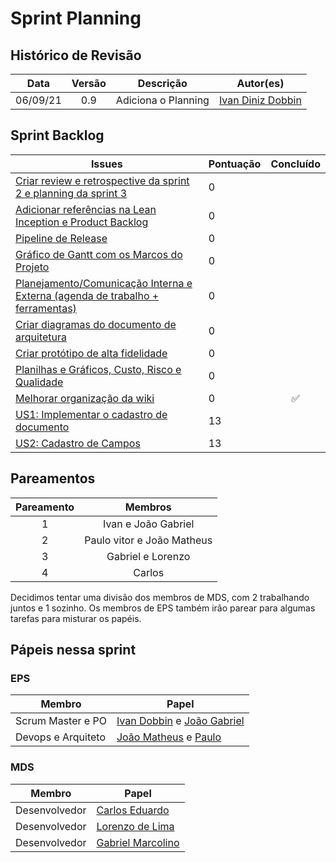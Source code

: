 # Sprint Planning 

## Histórico de Revisão
| Data | Versão | Descrição | Autor(es)|
|:----:|:------:|:---------:|:--------:|
| 06/09/21 | 0.9 | Adiciona o Planning | [Ivan Diniz Dobbin](https://github.com/darmsDD)|



## Sprint Backlog
Issues | Pontuação | Concluído
------------ | -------------- | :--------:
[Criar review e retrospective da sprint 2 e planning da sprint 3](https://github.com/fga-eps-mds/2021.1-pc-go1/issues/76) | 0 |
 [Adicionar referências na Lean Inception e Product Backlog ](https://github.com/fga-eps-mds/2021.1-pc-go1/issues/72)| 0 |
[Pipeline de Release](https://github.com/fga-eps-mds/2021.1-pc-go1/issues/73) | 0 |
[Gráfico de Gantt com os Marcos do Projeto ](https://github.com/fga-eps-mds/2021.1-pc-go1/issues/70) | 0 |
[Planejamento/Comunicação Interna e Externa (agenda de trabalho + ferramentas) ](https://github.com/fga-eps-mds/2021.1-pc-go1/issues/69) | 0 |
[Criar diagramas do documento de arquitetura](https://github.com/fga-eps-mds/2021.1-pc-go1/issues/68) | 0 |
[Criar protótipo de alta fidelidade](https://github.com/fga-eps-mds/2021.1-pc-go1/issues/67) | 0 |
[Planilhas e Gráficos, Custo, Risco e Qualidade](https://github.com/fga-eps-mds/2021.1-pc-go1/issues/71) | 0 |
[Melhorar organização da wiki](https://github.com/fga-eps-mds/2021.1-pc-go1/issues/74) | 0 |:white_check_mark:
[US1: Implementar o cadastro de documento](https://github.com/fga-eps-mds/2021.1-PC-GO1/issues/39) | 13 | 
[US2: Cadastro de Campos](https://github.com/fga-eps-mds/2021.1-PC-GO1/issues/65) | 13 |

 


## Pareamentos

| Pareamento | Membros
|:--------: | :-------:
| 1 | Ivan e João Gabriel
| 2 | Paulo vitor e João Matheus
| 3 | Gabriel e Lorenzo
| 4 | Carlos

Decidimos tentar uma divisão dos membros de MDS, com 2 trabalhando juntos e 1 sozinho. Os membros de EPS
também irão parear para algumas tarefas para misturar os papéis.


## Pápeis nessa sprint

### EPS
Membro| Papel
------------ | --------------
Scrum Master e PO | [Ivan Dobbin](https://github.com/darmsDD) e [João Gabriel](https://github.com/bielrossi15)
Devops e Arquiteto | [João Matheus](https://github.com/J-Matheus) e  [Paulo](https://github.com/PauloVitorRocha)


### MDS
Membro| Papel
------------ | --------------
Desenvolvedor | [Carlos Eduardo](https://github.com/CaduRoriz)
Desenvolvedor | [Lorenzo de Lima](https://github.com/lorenzo7377)
Desenvolvedor | [Gabriel Marcolino](https://github.com/GabrielMR360)